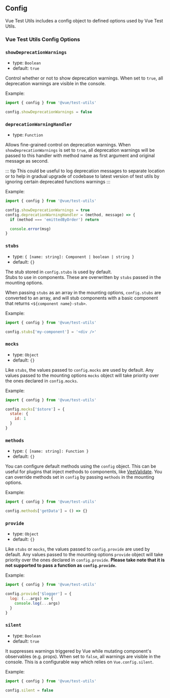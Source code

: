 ## Config

Vue Test Utils includes a config object to defined options used by Vue Test Utils.

### Vue Test Utils Config Options

### `showDeprecationWarnings`

- type: `Boolean`
- default: `true`

Control whether or not to show deprecation warnings. When set to `true`, all deprecation warnings are visible in the console.

Example:

```js
import { config } from '@vue/test-utils'

config.showDeprecationWarnings = false
```

### `deprecationWarningHandler`

- type: `Function`

Allows fine-grained control on deprecation warnings. When `showDeprecationWarnings` is set to `true`, all deprecation warnings will be passed to this handler with method name as first argument and original message as second.

::: tip
This could be useful to log deprecation messages to separate location or to help in gradual upgrade of codebase to latest version of test utils by ignoring certain deprecated functions warnings
:::

Example:

```js
import { config } from '@vue/test-utils'

config.showDeprecationWarnings = true
config.deprecationWarningHandler = (method, message) => {
  if (method === 'emittedByOrder') return

  console.error(msg)
}
```

### `stubs`

- type: `{ [name: string]: Component | boolean | string }`
- default: `{}`

The stub stored in `config.stubs` is used by default.  
Stubs to use in components. These are overwritten by `stubs` passed in the mounting options.

When passing `stubs` as an array in the mounting options, `config.stubs` are converted to an array, and will stub components with a basic component that returns `<${component name}-stub>`.

Example:

```js
import { config } from '@vue/test-utils'

config.stubs['my-component'] = '<div />'
```

### `mocks`

- type: `Object`
- default: `{}`

Like `stubs`, the values passed to `config.mocks` are used by default. Any values passed to the mounting options `mocks` object will take priority over the ones declared in `config.mocks`.

Example:

```js
import { config } from '@vue/test-utils'

config.mocks['$store'] = {
  state: {
    id: 1
  }
}
```

### `methods`

- type: `{ [name: string]: Function }`
- default: `{}`

You can configure default methods using the `config` object. This can be useful for plugins that inject methods to components, like [VeeValidate](https://logaretm.github.io/vee-validate/). You can override methods set in `config` by passing `methods` in the mounting options.

Example:

```js
import { config } from '@vue/test-utils'

config.methods['getData'] = () => {}
```

### `provide`

- type: `Object`
- default: `{}`

Like `stubs` or `mocks`, the values passed to `config.provide` are used by default. Any values passed to the mounting options `provide` object will take priority over the ones declared in `config.provide`. **Please take note that it is not supported to pass a function as `config.provide`.**

Example:

```js
import { config } from '@vue/test-utils'

config.provide['$logger'] = {
  log: (...args) => {
    console.log(...args)
  }
}
```

### `silent`

- type: `Boolean`
- default: `true`

It suppresses warnings triggered by Vue while mutating component's observables (e.g. props). When set to `false`, all warnings are visible in the console. This is a configurable way which relies on `Vue.config.silent`.

Example:

```js
import { config } from '@vue/test-utils'

config.silent = false
```
